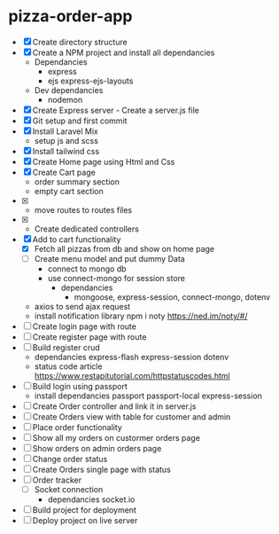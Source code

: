 # pizza-order-app
- [x] Create directory structure
- [x] Create a NPM project and install all dependancies
    - Dependancies
        - express
        - ejs express-ejs-layouts
    - Dev dependancies
        - nodemon
- [x] Create Express server - Create a server.js file
- [x] Git setup and first commit
- [x] Install Laravel Mix
    - setup js and scss
- [x] Install tailwind css
- [x] Create Home page using Html and Css
- [x] Create Cart page
    - order summary section
    - empty cart section
- [x] - move routes to routes files
- [x] - Create dedicated controllers
- [x] Add to cart functionality
    - [x] Fetch all pizzas from db and show on home page
    - [ ] Create menu model and put dummy Data
        - connect to mongo db
        - use connect-mongo for session store
            - dependancies
                - mongoose, express-session, connect-mongo, dotenv
    - axios to send ajax request
    - install notification library npm i noty   https://ned.im/noty/#/
- [ ] Create login page with route
- [ ] Create register page with route
- [ ] Build register crud
    - dependancies express-flash express-session dotenv
    - status code article https://www.restapitutorial.com/httpstatuscodes.html
- [ ] Build login using passport
    - install dependancies passport passport-local express-session
- [ ] Create Order controller and link it in server.js
- [ ] Create Orders view with table for customer and admin
- [ ] Place order functionality
- [ ] Show all my orders on custormer orders page
- [ ] Show orders on admin orders page
- [ ] Change order status
- [ ] Create Orders single page with status
- [ ] Order tracker
    - [ ] Socket connection
        - dependancies socket.io
- [ ] Build project for deployment
- [ ] Deploy project on live server

